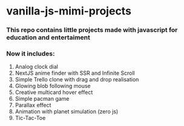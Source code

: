 # vanilla-js-mimi-projects

### This repo contains little projects made with javascript for education and entertaiment
### Now it includes: 
1. Analog clock dial
2. NextJS anime finder with SSR and Infinite Scroll  
3. Simple Trello clone with drag and drop realisation
4. Glowing blob following mouse
5. Creative multicard hover effect
6. Simple pacman game
7. Parallax effect
8. Animation with planet simulation (zero js)
9. Tic-Tac-Toe
